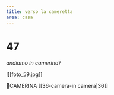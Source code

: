 ```yaml
---
title: verso la cameretta
area: casa
---
```

# 47
_andiamo in camerina?_

![[foto_59.jpg]]

👣CAMERINA [[36-camera-in camera|36]]
